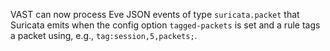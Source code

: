 VAST can now process Eve JSON events of type `suricata.packet` that Suricata
emits when the config option `tagged-packets` is set and a rule tags a packet
using, e.g., `tag:session,5,packets;`.
